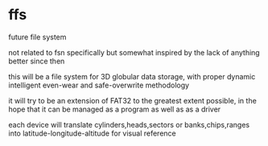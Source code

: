 # ffs
future file system

not related to fsn specifically but somewhat inspired by the lack of anything better since then

this will be a file system for 3D globular data storage, with proper dynamic intelligent even-wear and safe-overwrite methodology

it will try to be an extension of FAT32 to the greatest extent possible, in the hope that it can be managed as a program as well as as a driver

each device will translate cylinders,heads,sectors or banks,chips,ranges into latitude-longitude-altitude for visual reference
